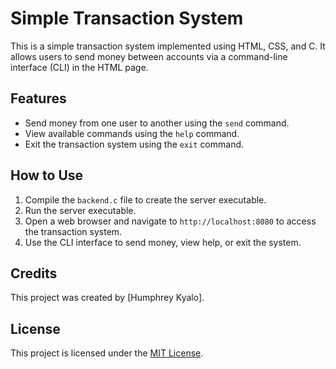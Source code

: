 # Simple Transaction System

This is a simple transaction system implemented using HTML, CSS, and C. It allows users to send money between accounts via a command-line interface (CLI) in the HTML page.

## Features

- Send money from one user to another using the `send` command.
- View available commands using the `help` command.
- Exit the transaction system using the `exit` command.

## How to Use

1. Compile the `backend.c` file to create the server executable.
2. Run the server executable.
3. Open a web browser and navigate to `http://localhost:8080` to access the transaction system.
4. Use the CLI interface to send money, view help, or exit the system.

## Credits

This project was created by [Humphrey Kyalo].

## License

This project is licensed under the [MIT License](LICENSE).




